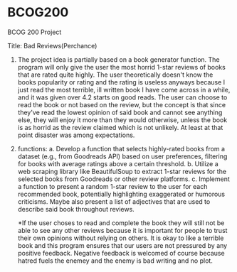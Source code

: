 # BCOG200
BCOG 200 Project

Title: Bad Reviews(Perchance)

1) The project idea is partially based on a book generator function. The program will only give the user the most horrid 1-star reviews of books that are rated quite highly. The user theoretically doesn't know the books popularity or rating and the rating is useless anyways because I just read the most terrible, ill written book I have come across in a while, and it was given over 4.2 starts on good reads. The user can choose to read the book or not based on the review, but the concept is that since they've read the lowest opinion of said book and cannot see anything else, they will enjoy it more than they would otherwise, unless the book is as horrid as the review claimed which is not unlikely. At least at that point disaster was among expectations.
2) functions:
   a. Develop a function that selects highly-rated books from a dataset (e.g., from Goodreads API) based on user preferences, filtering for books with average ratings above a certain threshold.
   b. Utilize a web scraping library like BeautifulSoup to extract 1-star reviews for the selected books from Goodreads or other review platforms.
   c. Implement a function to present a random 1-star review to the user for each recommended book, potentially highlighting exaggerated or humorous criticisms. Maybe also present a list of adjectives that are used to describe said book throughout reviews.

   *If the user choses to read and complete the book they will still not be able to see any other reviews because it is important for people to trust their own opinions without relying on others. It is okay to like a terrible book and this program ensures that our users are not pressured by any positive feedback. Negative feedback is welcomed of course because hatred fuels the enemey and the enemy is bad writing and no plot.
